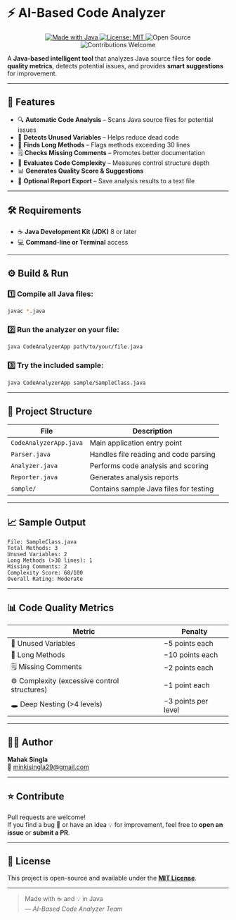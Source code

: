 # ⚡ AI-Based Code Analyzer

<p align="center">
  <a href="https://www.java.com/">
    <img src="https://img.shields.io/badge/Made%20with-Java-orange?style=for-the-badge&logo=java" alt="Made with Java">
  </a>
  <a href="https://opensource.org/licenses/MIT">
    <img src="https://img.shields.io/badge/License-MIT-blue.svg?style=for-the-badge" alt="License: MIT">
  </a>
  <img src="https://img.shields.io/badge/Open%20Source-💻-brightgreen?style=for-the-badge" alt="Open Source">
  <img src="https://img.shields.io/badge/Contributions-Welcome-purple?style=for-the-badge" alt="Contributions Welcome">
</p>

A **Java-based intelligent tool** that analyzes Java source files for **code quality metrics**, detects potential issues, and provides **smart suggestions** for improvement.

---

## 🚀 Features

- 🔍 **Automatic Code Analysis** – Scans Java source files for potential issues  
- 🧹 **Detects Unused Variables** – Helps reduce dead code  
- 📏 **Finds Long Methods** – Flags methods exceeding 30 lines  
- 🗒️ **Checks Missing Comments** – Promotes better documentation  
- 🧠 **Evaluates Code Complexity** – Measures control structure depth  
- 📊 **Generates Quality Score & Suggestions**  
- 📝 **Optional Report Export** – Save analysis results to a text file  

---

## 🛠️ Requirements

- ☕ **Java Development Kit (JDK)** 8 or later  
- 💻 **Command-line or Terminal** access  

---

## ⚙️ Build & Run

### 1️⃣ Compile all Java files:
```bash
javac *.java
```

### 2️⃣ Run the analyzer on your file:
```bash
java CodeAnalyzerApp path/to/your/file.java
```

### 3️⃣ Try the included sample:
```bash
java CodeAnalyzerApp sample/SampleClass.java
```

---

## 🧩 Project Structure

| File | Description |
|------|--------------|
| `CodeAnalyzerApp.java` | Main application entry point |
| `Parser.java` | Handles file reading and code parsing |
| `Analyzer.java` | Performs code analysis and scoring |
| `Reporter.java` | Generates analysis reports |
| `sample/` | Contains sample Java files for testing |

---

## 📈 Sample Output

```
File: SampleClass.java
Total Methods: 3
Unused Variables: 2
Long Methods (>30 lines): 1
Missing Comments: 2
Complexity Score: 68/100
Overall Rating: Moderate
```

---

## 📊 Code Quality Metrics

| Metric | Penalty |
|--------|----------|
| 🧩 Unused Variables | −5 points each |
| 📏 Long Methods | −10 points each |
| 🗒️ Missing Comments | −2 points each |
| ⚙️ Complexity (excessive control structures) | −1 point each |
| 🕳️ Deep Nesting (>4 levels) | −3 points per level |

---

## 👩‍🎓 Author

**Mahak Singla**  
📧 [minkisingla29@gmail.com](mailto:minkisingla29@gmail.com)

---

## ⭐ Contribute

Pull requests are welcome!  
If you find a bug 🐛 or have an idea 💡 for improvement, feel free to **open an issue** or **submit a PR**.

---

## 🪪 License

This project is open-source and available under the **[MIT License](https://opensource.org/licenses/MIT)**.

---

> Made with ☕ and 💡 in Java  
> — *AI-Based Code Analyzer Team*
